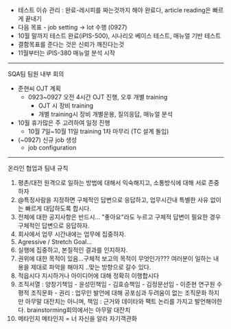 - 테스트 이슈 관리 : 완료-레시피를 짜는것까지 해야 완료다, article reading은 빠르게 끝내기
- 다음 목표 -  job setting -> lot 수행 (0927)
- 10월 말까지 테스트 완료(iPIS-500), 시나리오 베이스 테스트, 매뉴얼 기반 테스트
- 결함목표를 준다는 것은 신뢰가 깨진다는것
- 11월부터는 iPIS-380 매뉴얼 분석 시작
---
SQA팀 팀원 내부 회의
- 준현씨 OJT 계획
	- 0923~0927 오전 4시간 OJT 진행, 오후 개별 training
		- OJT 시 장비 training
		- 개별 training시 장비  개별운용, 질의응답, 매뉴얼 분석
- 10월 휴가많은 주 고려하여 일정 진행
	- 10월 7일~10월 11일 training 1차 마무리 (TC 설계 돌입)
- (~0927) 신규 job 생성
	- job configuration
---
온라인 협업과 팀내 규칙
1. 평촌/대전 원격으로 일하는 방법에 대해서 익숙해지고, 소통방식에 대해 서로 존중하자
2. @특정사람을 지정하면 구체적인 답변으로 응답하고, 업무시간내 특별한 사유 없이는 빠르게 대답하도록 합시다.
3. 전체에 대한 공지사항은 반드시... "좋아요"라도 누르고 구체적 답변이 필요한 경우 구체적인 답변으로 응답하자.
4. 회사에서 업무 시간내에는 업무에 집중하자.
5. Agressive / Stretch Goal...
6. 실행에 집중하고, 본질적인 결과를 인지하자.
7. 권위에 대한 목적이 있음...구체적 보고의 목적이 무엇인가??? 여러분이 일하는 내용을 제대로 파악을 해야지 ..맞는 방향으로 갈수 있다.
8. 적읍시다 지시하거나 아이디어에 대해 정확히 이행합시다
9. 조직서열 : 양창기책임 - 윤성민책임 - 김효승책임 - 김정문선임 - 이준현 연구원
   수평적 조직문화 - 권리 : 업무인 발언에 대해 공포심과 두려움이 없는 조직문화 하지만 아무말 대잔치는 아니며, 책임 : 근거와 데이타와 팩트 논리를 가지고 발언해야한다. brainstorming회의에서는 아무말 대잔치
10. 메타인지 메타인지 = 너 자신을 알라 자기객관화